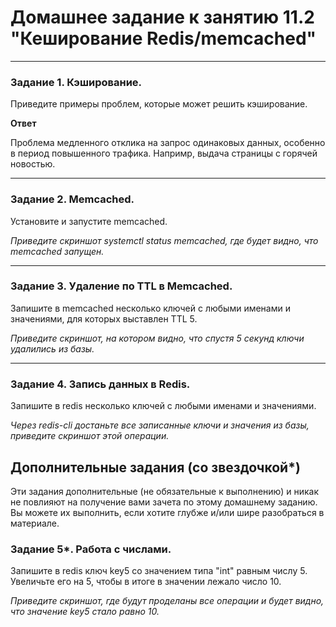 # Домашнее задание к занятию 11.2 "Кеширование Redis/memcached"

---

### Задание 1. Кэширование. 

Приведите примеры проблем, которые может решить кэширование. 

**Ответ**

Проблема медленного отклика на запрос одинаковых данных, особенно в период повышенного трафика. Напримр, выдача страницы с горячей новостью. 

---

### Задание 2. Memcached.

Установите и запустите memcached.

*Приведите скриншот systemctl status memcached, где будет видно, что memcached запущен.*

---

### Задание 3. Удаление по TTL в Memcached.

Запишите в memcached несколько ключей с любыми именами и значениями, для которых выставлен TTL 5. 

*Приведите скриншот, на котором видно, что спустя 5 секунд ключи удалились из базы.*

---

### Задание 4. Запись данных в Redis. 

Запишите в redis несколько ключей с любыми именами и значениями. 

*Через redis-cli достаньте все записанные ключи и значения из базы, приведите скриншот этой операции.*


## Дополнительные задания (со звездочкой*)
Эти задания дополнительные (не обязательные к выполнению) и никак не повлияют на получение вами зачета по этому домашнему заданию. Вы можете их выполнить, если хотите глубже и/или шире разобраться в материале.

### Задание 5*. Работа с числами. 

Запишите в redis ключ key5 со значением типа "int" равным числу 5. Увеличьте его на 5, чтобы в итоге в значении лежало число 10.  

*Приведите скриншот, где будут проделаны все операции и будет видно, что значение key5 стало равно 10.*
